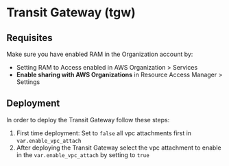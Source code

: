 # Transit Gateway (tgw)

## Requisites
Make sure you have enabled RAM in the Organization account by:

* Setting RAM to Access enabled in AWS Organization > Services
* **Enable sharing with AWS Organizations**  in Resource Access Manager > Settings


## Deployment

In order to deploy the Transit Gateway follow these steps:

1. First time deployment: Set to `false` all vpc attachments first in `var.enable_vpc_attach`
2. After deploying the Transit Gateway select the vpc attachment to enable in the `var.enable_vpc_attach` by setting to `true`
